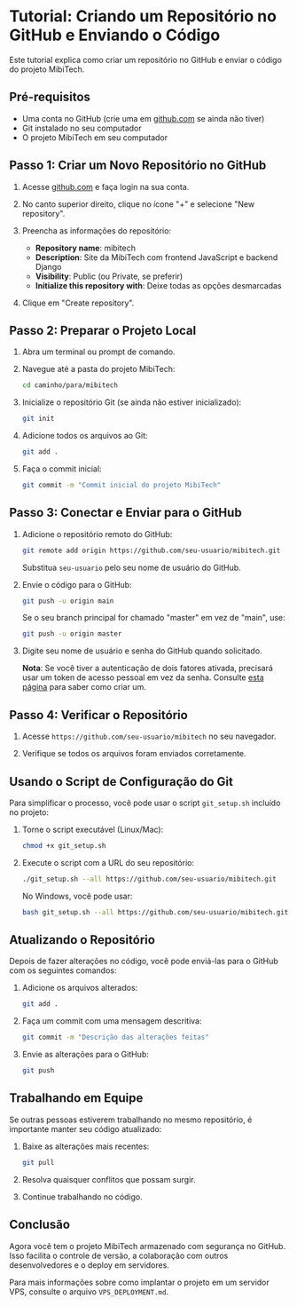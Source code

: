 # Tutorial: Criando um Repositório no GitHub e Enviando o Código

Este tutorial explica como criar um repositório no GitHub e enviar o código do projeto MibiTech.

## Pré-requisitos

- Uma conta no GitHub (crie uma em [github.com](https://github.com) se ainda não tiver)
- Git instalado no seu computador
- O projeto MibiTech em seu computador

## Passo 1: Criar um Novo Repositório no GitHub

1. Acesse [github.com](https://github.com) e faça login na sua conta.

2. No canto superior direito, clique no ícone "+" e selecione "New repository".

3. Preencha as informações do repositório:
   - **Repository name**: mibitech
   - **Description**: Site da MibiTech com frontend JavaScript e backend Django
   - **Visibility**: Public (ou Private, se preferir)
   - **Initialize this repository with**: Deixe todas as opções desmarcadas

4. Clique em "Create repository".

## Passo 2: Preparar o Projeto Local

1. Abra um terminal ou prompt de comando.

2. Navegue até a pasta do projeto MibiTech:
   ```bash
   cd caminho/para/mibitech
   ```

3. Inicialize o repositório Git (se ainda não estiver inicializado):
   ```bash
   git init
   ```

4. Adicione todos os arquivos ao Git:
   ```bash
   git add .
   ```

5. Faça o commit inicial:
   ```bash
   git commit -m "Commit inicial do projeto MibiTech"
   ```

## Passo 3: Conectar e Enviar para o GitHub

1. Adicione o repositório remoto do GitHub:
   ```bash
   git remote add origin https://github.com/seu-usuario/mibitech.git
   ```
   Substitua `seu-usuario` pelo seu nome de usuário do GitHub.

2. Envie o código para o GitHub:
   ```bash
   git push -u origin main
   ```
   
   Se o seu branch principal for chamado "master" em vez de "main", use:
   ```bash
   git push -u origin master
   ```

3. Digite seu nome de usuário e senha do GitHub quando solicitado.
   
   **Nota**: Se você tiver a autenticação de dois fatores ativada, precisará usar um token de acesso pessoal em vez da senha. Consulte [esta página](https://docs.github.com/en/authentication/keeping-your-account-and-data-secure/creating-a-personal-access-token) para saber como criar um.

## Passo 4: Verificar o Repositório

1. Acesse `https://github.com/seu-usuario/mibitech` no seu navegador.

2. Verifique se todos os arquivos foram enviados corretamente.

## Usando o Script de Configuração do Git

Para simplificar o processo, você pode usar o script `git_setup.sh` incluído no projeto:

1. Torne o script executável (Linux/Mac):
   ```bash
   chmod +x git_setup.sh
   ```

2. Execute o script com a URL do seu repositório:
   ```bash
   ./git_setup.sh --all https://github.com/seu-usuario/mibitech.git
   ```

   No Windows, você pode usar:
   ```bash
   bash git_setup.sh --all https://github.com/seu-usuario/mibitech.git
   ```

## Atualizando o Repositório

Depois de fazer alterações no código, você pode enviá-las para o GitHub com os seguintes comandos:

1. Adicione os arquivos alterados:
   ```bash
   git add .
   ```

2. Faça um commit com uma mensagem descritiva:
   ```bash
   git commit -m "Descrição das alterações feitas"
   ```

3. Envie as alterações para o GitHub:
   ```bash
   git push
   ```

## Trabalhando em Equipe

Se outras pessoas estiverem trabalhando no mesmo repositório, é importante manter seu código atualizado:

1. Baixe as alterações mais recentes:
   ```bash
   git pull
   ```

2. Resolva quaisquer conflitos que possam surgir.

3. Continue trabalhando no código.

## Conclusão

Agora você tem o projeto MibiTech armazenado com segurança no GitHub. Isso facilita o controle de versão, a colaboração com outros desenvolvedores e o deploy em servidores.

Para mais informações sobre como implantar o projeto em um servidor VPS, consulte o arquivo `VPS_DEPLOYMENT.md`.